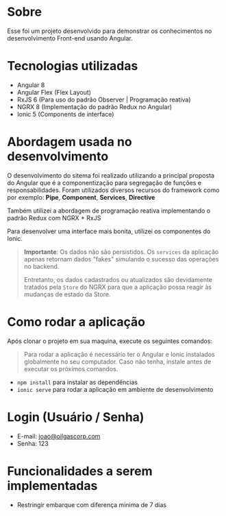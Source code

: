 # Sobre

Esse foi um projeto desenvolvido para demonstrar os conhecimentos no desenvolvimento Front-end usando Angular.

# Tecnologias utilizadas

-   Angular 8
-   Angular Flex (Flex Layout)
-   RxJS 6 (Para uso do padrão Observer | Programação reativa)
-   NGRX 8 (Implementação do padrão Redux no Angular)
-   Ionic 5 (Components de interface)

# Abordagem usada no desenvolvimento

O desenvolvimento do sitema foi realizado utilizando a principal proposta do Angular que é a componentização para segregação de funções e responsabilidades. Foram utilizados diversos recursos do framework como por exemplo: **Pipe**, **Component**, **Services**, **Directive**

Também utilizei a abordagem de programação reativa implementando o padrão Redux com NGRX + RxJS

Para desenvolver uma interface mais bonita, utilizei os componentes do Ionic.

> **Importante**: Os dados não são persistidos. Os `services` da aplicação apenas retornam dados "fakes" simulando o sucesso das operações no backend.
>
> Entretanto, os dados cadastrados ou atualizados são devidamente tratados pela `Store` do NGRX para que a aplicação possa reagir às mudanças de estado da Store.

# Como rodar a aplicação

Após clonar o projeto em sua maquina, execute os seguintes comandos:

> Para rodar a aplicação é necessário ter o Angular e Ionic instalados globalmente no seu computador. Caso não tenha, instale antes de executar os próximos comandos.

-   `npm install` para instalar as dependências
-   `ionic serve` para rodar a aplicação em ambiente de desenvolvimento

# Login (Usuário / Senha)

-   E-mail: joao@oilgascorp.com
-   Senha: 123

# Funcionalidades a serem implementadas

-   Restringir embarque com diferença minima de 7 dias
